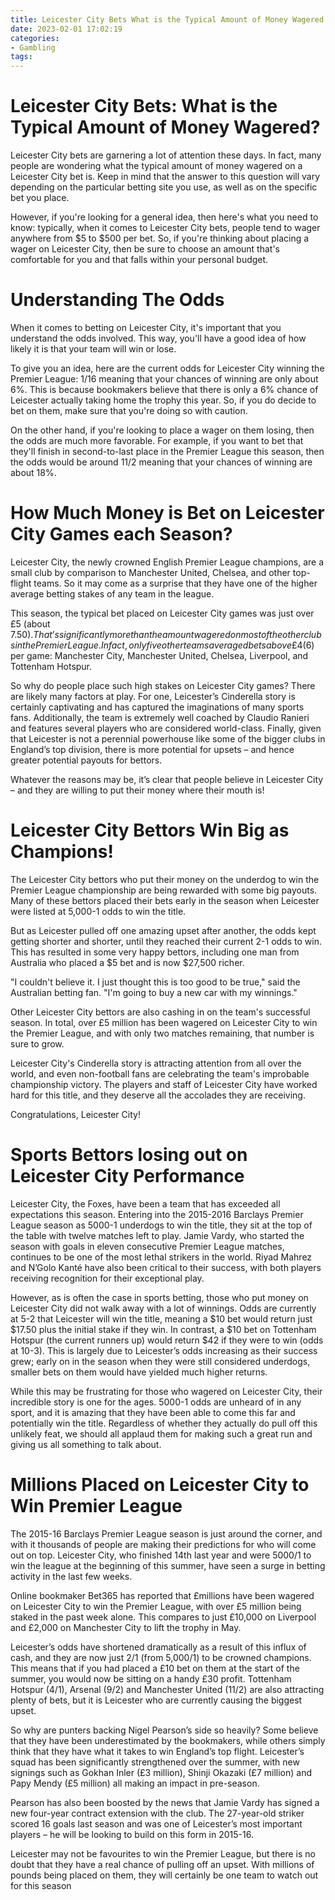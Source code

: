 ```yaml
---
title: Leicester City Bets What is the Typical Amount of Money Wagered
date: 2023-02-01 17:02:19
categories:
- Gambling
tags:
---
```



#  Leicester City Bets: What is the Typical Amount of Money Wagered?

Leicester City bets are garnering a lot of attention these days. In fact, many people are wondering what the typical amount of money wagered on a Leicester City bet is. Keep in mind that the answer to this question will vary depending on the particular betting site you use, as well as on the specific bet you place.

However, if you're looking for a general idea, then here's what you need to know: typically, when it comes to Leicester City bets, people tend to wager anywhere from $5 to $500 per bet. So, if you're thinking about placing a wager on Leicester City, then be sure to choose an amount that's comfortable for you and that falls within your personal budget.

# Understanding The Odds

When it comes to betting on Leicester City, it's important that you understand the odds involved. This way, you'll have a good idea of how likely it is that your team will win or lose.

To give you an idea, here are the current odds for Leicester City winning the Premier League:
1/16
 meaning that your chances of winning are only about 6%. This is because bookmakers believe that there is only a 6% chance of Leicester actually taking home the trophy this year. So, if you do decide to bet on them, make sure that you're doing so with caution.

On the other hand, if you're looking to place a wager on them losing, then the odds are much more favorable. For example, if you want to bet that they'll finish in second-to-last place in the Premier League this season, then the odds would be around 11/2 meaning that your chances of winning are about 18%.

#  How Much Money is Bet on Leicester City Games each Season?

Leicester City, the newly crowned English Premier League champions, are a small club by comparison to Manchester United, Chelsea, and other top-flight teams. So it may come as a surprise that they have one of the higher average betting stakes of any team in the league.

This season, the typical bet placed on Leicester City games was just over £5 (about $7.50). That’s significantly more than the amount wagered on most of the other clubs in the Premier League. In fact, only five other teams averaged bets above £4 ($6) per game: Manchester City, Manchester United, Chelsea, Liverpool, and Tottenham Hotspur.

So why do people place such high stakes on Leicester City games? There are likely many factors at play. For one, Leicester’s Cinderella story is certainly captivating and has captured the imaginations of many sports fans. Additionally, the team is extremely well coached by Claudio Ranieri and features several players who are considered world-class. Finally, given that Leicester is not a perennial powerhouse like some of the bigger clubs in England’s top division, there is more potential for upsets – and hence greater potential payouts for bettors.

Whatever the reasons may be, it’s clear that people believe in Leicester City – and they are willing to put their money where their mouth is!

#  Leicester City Bettors Win Big as Champions!

The Leicester City bettors who put their money on the underdog to win the Premier League championship are being rewarded with some big payouts. Many of these bettors placed their bets early in the season when Leicester were listed at 5,000-1 odds to win the title.

But as Leicester pulled off one amazing upset after another, the odds kept getting shorter and shorter, until they reached their current 2-1 odds to win. This has resulted in some very happy bettors, including one man from Australia who placed a $5 bet and is now $27,500 richer.

"I couldn't believe it. I just thought this is too good to be true," said the Australian betting fan. "I'm going to buy a new car with my winnings."

Other Leicester City bettors are also cashing in on the team's successful season. In total, over £5 million has been wagered on Leicester City to win the Premier League, and with only two matches remaining, that number is sure to grow.

Leicester City's Cinderella story is attracting attention from all over the world, and even non-football fans are celebrating the team's improbable championship victory. The players and staff of Leicester City have worked hard for this title, and they deserve all the accolades they are receiving.

Congratulations, Leicester City!

#  Sports Bettors losing out on Leicester City Performance

 Leicester City, the Foxes, have been a team that has exceeded all expectations this season. Entering into the 2015-2016 Barclays Premier League season as 5000-1 underdogs to win the title, they sit at the top of the table with twelve matches left to play. Jamie Vardy, who started the season with goals in eleven consecutive Premier League matches, continues to be one of the most lethal strikers in the world. Riyad Mahrez and N’Golo Kanté have also been critical to their success, with both players receiving recognition for their exceptional play.

However, as is often the case in sports betting, those who put money on Leicester City did not walk away with a lot of winnings. Odds are currently at 5-2 that Leicester will win the title, meaning a $10 bet would return just $17.50 plus the initial stake if they win. In contrast, a $10 bet on Tottenham Hotspur (the current runners up) would return $42 if they were to win (odds at 10-3). This is largely due to Leicester’s odds increasing as their success grew; early on in the season when they were still considered underdogs, smaller bets on them would have yielded much higher returns.

While this may be frustrating for those who wagered on Leicester City, their incredible story is one for the ages. 5000-1 odds are unheard of in any sport, and it is amazing that they have been able to come this far and potentially win the title. Regardless of whether they actually do pull off this unlikely feat, we should all applaud them for making such a great run and giving us all something to talk about.

#  Millions Placed on Leicester City to Win Premier League

The 2015-16 Barclays Premier League season is just around the corner, and with it thousands of people are making their predictions for who will come out on top. Leicester City, who finished 14th last year and were 5000/1 to win the league at the beginning of this summer, have seen a surge in betting activity in the last few weeks.

Online bookmaker Bet365 has reported that £millions have been wagered on Leicester City to win the Premier League, with over £5 million being staked in the past week alone. This compares to just £10,000 on Liverpool and £2,000 on Manchester City to lift the trophy in May.

Leicester’s odds have shortened dramatically as a result of this influx of cash, and they are now just 2/1 (from 5,000/1) to be crowned champions. This means that if you had placed a £10 bet on them at the start of the summer, you would now be sitting on a handy £30 profit. Tottenham Hotspur (4/1), Arsenal (9/2) and Manchester United (11/2) are also attracting plenty of bets, but it is Leicester who are currently causing the biggest upset.

So why are punters backing Nigel Pearson’s side so heavily? Some believe that they have been underestimated by the bookmakers, while others simply think that they have what it takes to win England’s top flight. Leicester’s squad has been significantly strengthened over the summer, with new signings such as Gokhan Inler (£3 million), Shinji Okazaki (£7 million) and Papy Mendy (£5 million) all making an impact in pre-season.

Pearson has also been boosted by the news that Jamie Vardy has signed a new four-year contract extension with the club. The 27-year-old striker scored 16 goals last season and was one of Leicester’s most important players – he will be looking to build on this form in 2015-16.

Leicester may not be favourites to win the Premier League, but there is no doubt that they have a real chance of pulling off an upset. With millions of pounds being placed on them, they will certainly be one team to watch out for this season